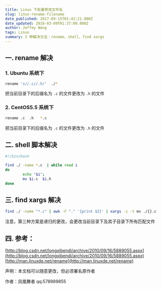 ```yaml
---
title: Linux 下批量修改文件名
slug: linux-rename-filename
date_published: 2017-09-15T01:43:21.000Z
date_updated: 2018-03-09T01:37:09.000Z
author: Jeffey Wang
tags: Linux
summary: 3 种解决方法：rename、shell、find xargs
---
```


## 一. rename 解决

### 1. Ubuntu 系统下

```bash
rename 's//.c//.h/'  ./*
```

把当前目录下的后缀名为 `.c` 的文件更改为 `.h` 的文件

### 2. CentOS5.5 系统下

```bash
rename .c  .h   *.c
```

把当前目录下的后缀名为 `.c` 的文件更改为 `.h` 的文件

## 二. shell 脚本解决

```bash
#!/bin/bash

find ./ -name *.c  | while read i
do
        echo "$i";
        mv $i.c  $i.h
done
```

## 三. find xargs 解决

```bash
find ./ -name "*.c" | awk -F "." '{print $2}' | xargs -i -t mv ./{}.c  ./{}.h
```

注意，第三种方案是递归的更改，会更改当前目录下及其子目录下所有匹配文件

## 四. 参考：

[http://blog.csdn.net/longxibendi/archive/2010/09/16/5889055.aspx](http://blog.csdn.net/longxibendi/archive/2010/09/16/5889055.aspx)
[http://man.linuxde.net/rename](http://man.linuxde.net/rename)

声明：本文档可以随意更改，但必须署名原作者

作者：凤凰舞者 qq:578989855
